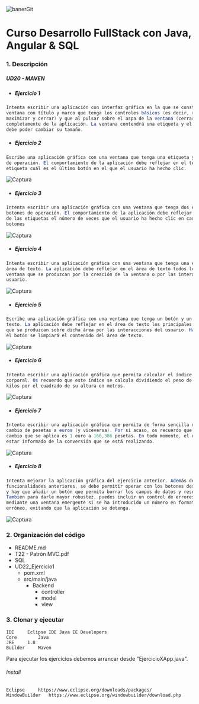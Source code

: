   
![banerGit](https://user-images.githubusercontent.com/22893383/107159880-121e0b80-6993-11eb-92e3-1efd1d8f4dba.PNG)

# Curso Desarrollo FullStack con Java, Angular & SQL

### 1. Descripción

##### UD20 - MAVEN
 - ##### Ejercicio 1
```java
Intenta escribir una aplicación con interfaz gráfica en la que se construya una
ventana con título y marco que tenga los controles básicos (es decir, restaurar,
maximizar y cerrar) y que al pulsar sobre el aspa de la ventana (cerrar) se salga
completamente de la aplicación. La ventana contendrá una etiqueta y el usuario
debe poder cambiar su tamaño.

```
- ##### Ejercicio 2
```Java
Escribe una aplicación gráfica con una ventana que tenga una etiqueta y dos botones
de operación. El comportamiento de la aplicación debe reflejar en el texto de la
etiqueta cuál es el último botón en el que el usuario ha hecho clic.

```
![Captura](https://user-images.githubusercontent.com/22893383/111027829-0343d200-83f3-11eb-8269-0b18792bef4a.PNG)



 - ##### Ejercicio 3
 ```java
Intenta escribir una aplicación gráfica con una ventana que tenga dos etiquetas y dos
botones de operación. El comportamiento de la aplicación debe reflejar en el texto
de las etiquetas el número de veces que el usuario ha hecho clic en cada uno de los
botones
```
![Captura](https://user-images.githubusercontent.com/22893383/111027841-15257500-83f3-11eb-8c6f-ec4d226ede56.PNG)


 - ##### Ejercicio 4
```java 
Intenta escribir una aplicación gráfica con una ventana que tenga una etiqueta y un
área de texto. La aplicación debe reflejar en el área de texto todos los eventos de
ventana que se produzcan por la creación de la ventana o por las interacciones del
usuario.
```
![Captura](https://user-images.githubusercontent.com/22893383/111027855-266e8180-83f3-11eb-9af1-4259050f6cc2.PNG)


 - ##### Ejercicio 5
```java 
Escribe una aplicación gráfica con una ventana que tenga un botón y un área de
texto. La aplicación debe reflejar en el área de texto los principales eventos de ratón
que se produzcan sobre dicha área por las interacciones del usuario. Haciendo clic en
el botón se limpiará el contenido del área de texto.
```
![Captura](https://user-images.githubusercontent.com/22893383/111027859-31c1ad00-83f3-11eb-9c6c-726966f0b880.PNG)

 - ##### Ejercicio 6
```java 
Intenta escribir una aplicación gráfica que permita calcular el índice de masa
corporal. Os recuerdo que este índice se calcula dividiendo el peso de una persona en
kilos por el cuadrado de su altura en metros.
```
![Captura](https://user-images.githubusercontent.com/22893383/111027872-44d47d00-83f3-11eb-8e71-6a6715671213.PNG)

 - ##### Ejercicio 7
```java 
Intenta escribir una aplicación gráfica que permita de forma sencilla realizar el
cambio de pesetas a euros (y viceversa). Por si acaso, os recuerdo que la tasa de
cambio que se aplica es 1 euro a 166,386 pesetas. En todo momento, el usuario debe
estar informado de la conversión que se está realizando.
```
![Captura](https://user-images.githubusercontent.com/22893383/111027881-5027a880-83f3-11eb-8619-d32ce1dc49f4.PNG)

 - ##### Ejercicio 8
```java 
Intenta mejorar la aplicación gráfica del ejercicio anterior. Además de las
funcionalidades anteriores, se debe permitir operar con los botones desde el teclado
y hay que añadir un botón que permita borrar los campos de datos y resultado.
También para darle mayor robustez, puedes incluir un control de errores que avise
mediante una ventana emergente si se ha introducido un número en formato
erróneo, evitando que la aplicación se detenga.
```
![Captura](https://user-images.githubusercontent.com/22893383/111027894-5cac0100-83f3-11eb-99f6-fa2f953c9973.PNG)


### 2. Organización del código
- README.md
- T22 - Patrón MVC.pdf
- SQL
- UD22_Ejercicio1
  - pom.xml
  - src/main/java
    - Backend
      - controller
      - model
      - view
      


### 3. Clonar y ejecutar

```
IDE		Eclipse IDE Java EE Developers
Core		Java            
JRE		1.8
Builder 	Maven
```
Para ejecutar los ejercicios debemos arrancar desde "EjercicioXApp.java".

###### Install
```
Eclipse    	https://www.eclipse.org/downloads/packages/
WindowBuilder 	https://www.eclipse.org/windowbuilder/download.php
```

